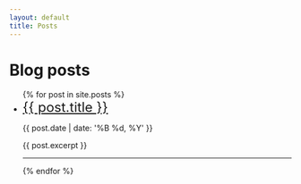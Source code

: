 ```yaml
---
layout: default
title: Posts
---
```

# Blog posts
<ul>
  {% for post in site.posts %}
    <li>
      <a href="{{ post.url }}" style="font-size: 24px">{{ post.title }}</a>
      <br>
      <p style="font-size: 14px">{{ post.date | date: '%B %d, %Y' }} </p>
      {{ post.excerpt }}
      <hr>
    </li>
  {% endfor %}
</ul>
